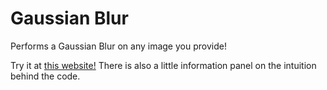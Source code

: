 # Gaussian Blur

Performs a Gaussian Blur on any image you provide! 

Try it at [this website!](https://alexhutman.github.io/GaussianBlur/) There is also a little information panel on the intuition behind the code.
